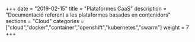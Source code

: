 +++
date        = "2019-02-15"
title       = "Plataformes CaaS"
description = "Documentació referent a les plataformes basades en contenidors"
sections    = "Cloud"
categories  = ["cloud","docker","container","openshift","kubernetes","swarm"]
weight		= 7
+++